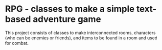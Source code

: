 # RPG - classes to make a simple text-based adventure game
This project consists of classes to make interconnected rooms, characters (who can be enemies or friends), and items to be found in a room and used for combat.
